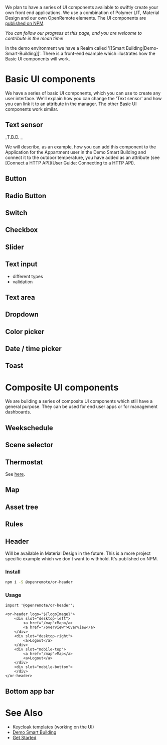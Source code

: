 We plan to have a series of UI components available to swiftly create your own front end applications. We use a combination of Polymer LIT, Material Design and our own OpenRemote elements. The UI components are [published on NPM](https://www.npmjs.com/~openremote).

_You can follow our progress at this page, and you are welcome to contribute in the mean time!_

In the demo environment we have a Realm called '[[Smart Building|Demo-Smart-Building]]'. There is a front-end example which illustrates how the Basic UI components will work.

# Basic UI components

We have a series of basic UI components, which you can use to create any user interface. We'll explain how you can change the 'Text sensor' and how you can link it to an attribute in the manager. The other Basic UI components work similar.

## Text sensor

_T.B.D. _

We will describe, as an example, how you can add this component to the Application for the Appartment user in the Demo Smart Building and connect it to the outdoor temperature, you have added as an attribute (see [Connect a HTTP API](User Guide: Connecting to a HTTP API). 

## Button

## Radio Button

## Switch

## Checkbox

## Slider

## Text input

- different types
- validation

## Text area

## Dropdown

## Color picker

## Date / time picker

## Toast

# Composite UI components

We are building a series of composite UI components which still have a general purpose. They can be used for end user apps or for management dashboards.

## Weekschedule

## Scene selector

## Thermostat

See [here](../tree/master/ui/component/or-thermostat).

## Map

## Asset tree

## Rules

## Header

Will be available in Material Design in the future. This is a more project specific example which we don't want to withhold. It's published on NPM.

### Install

```bash
npm i -S @openremote/or-header
```

### Usage
```
import '@openremote/or-header';

<or-header logo="${logoImage}">
    <div slot="desktop-left">
        <a href="/map">Map</a>
        <a href="/overview">Overview</a>
    </div>
    <div slot="desktop-right">
        <a>Logout</a>
    </div>
    <div slot="mobile-top">
        <a href="/map">Map</a>
        <a>Logout</a>
    </div>
    <div slot="mobile-bottom">
    </div>
</or-header>
```

## Bottom app bar

# See Also
- Keycloak templates (working on the UI)
- [Demo Smart Building](Demo-Smart-Building)
- [Get Started](https://openremote.io/get-started-manager/)